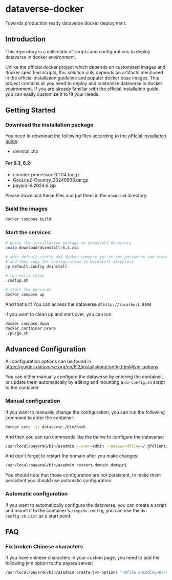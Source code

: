 # dataverse-docker
Towards production ready dataverse docker deployment.

## Introduction
This repository is a collection of scripts and configurations to deploy dataverse in docker environment.

Unlike the official docker project which depends on customized images and docker specified scripts,
this solution only depends on artifacts mentioned in the official installation guideline and popular docker base images.
This project contains all you need to deploy and customize dataverse in docker environment.
If you are already familiar with the official installation guide, you can easily customize it to fit your needs.

## Getting Started

### Download the installation package
You need to download the following files according to the [official installation guide](http://guides.dataverse.org/en/6.3/installation/prerequisites.html):

* dvinstall.zip

#### For 6.3, 6.2:
* counter-processor-0.1.04.tar.gz
* GeoLite2-Country_20240806.tar.gz
* payara-6.2024.6.zip 

Please download these files and put them in the `download` directory.

### Build the images

```bash
docker compose build
```

### Start the services

```bash
# unzip the installation package to dvinstall directory
unzip download/dvinstall-6.3.zip

# edit default.config and docker-compose.yml to set passwords and other configurations
# and then copy the configuration to dvinstall directory
cp default.config dvinstall

# run extra setup
./setup.sh  

# start the services
docker compose up
```

And that's it! You can access the dataverse at `http://localhost:8080`

if you want to clean up and start over, you can run:

```bash
docker compose down
docker container prune
./purge.sh
```

## Advanced Configuration
All configuration options can be found in https://guides.dataverse.org/en/6.2/installation/config.html#jvm-options

You can either manually configure the dataverse by entering the container, 
or update them automatically by editing and mounting a `dv-config.sh` script to the container.

### Manual configuration
If you want to manually change the configuration, you can run the following command to enter the container:

```bash
docker exec -it dataverse /bin/bash
```
And then you can run commands like the below to configure the dataverse:

```bash
/usr/local/payara6/bin/asadmin --user=admin --passwordfile=~/.gfclient/pass create-jvm-options -Ddataverse.files.directory=/var/lib/dataverse
```

And don't forget to restart the domain after you make changes:

```bash
/usr/local/payara6/bin/asadmin restart-domain domain1
```
You should note that those configuration are not persistent, 
to make them persistent you should use automatic configuration.

### Automatic configuration
If you want to automatically configure the dataverse, you can create a script and mount it to the container's `/tmp/dv-config`, you can use the `dv-config.sh.dist` as a start point.

## FAQ

### Fix broken Chinese characters

If you have chinese characters in your custom page, you need to add the following jvm option to the payara server:
```bash
/usr/local/payara6/bin/asadmin create-jvm-options "-Dfile.encoding=UTF8"    
```
